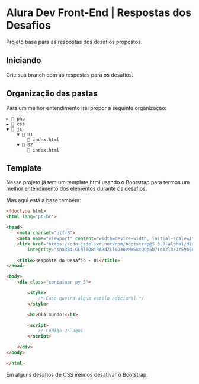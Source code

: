 # Alura Dev Front-End | Respostas dos Desafios
Projeto base para as respostas dos desafios propostos.

## Iniciando
Crie sua branch com as respostas para os desafios.

## Organização das pastas

Para um melhor entendimento irei propor a seguinte organização:

```
► 📁 php
► 📁 css
▼ 📁 js
    ▼ 📁 01
        📄 index.html
    ▼ 📁 02
        📄 index.html
```

## Template
Nesse projeto já tem um template html usando o Bootstrap para termos um melhor entendimento dos elementos durante os desafios.

Mas aqui está a base também:
```html
<!doctype html>
<html lang="pt-br">

<head>
    <meta charset="utf-8">
    <meta name="viewport" content="width=device-width, initial-scale=1">
    <link href="https://cdn.jsdelivr.net/npm/bootstrap@5.3.0-alpha1/dist/css/bootstrap.min.css" rel="stylesheet"
        integrity="sha384-GLhlTQ8iRABdZLl6O3oVMWSktQOp6b7In1Zl3/Jr59b6EGGoI1aFkw7cmDA6j6gD" crossorigin="anonymous">

    <title>Resposta do Desafio - 01</title>
</head>

<body>
    <div class="container py-5">

        <style>
            /* Caso queira algum estilo adicional */
        </style>

        <h1>Olá mundo!</h1>

        <script>
            // Código JS aqui
        </script>

    </div>
</body>

</html>
```

Em alguns desafios de CSS ireimos desativar o Bootstrap.